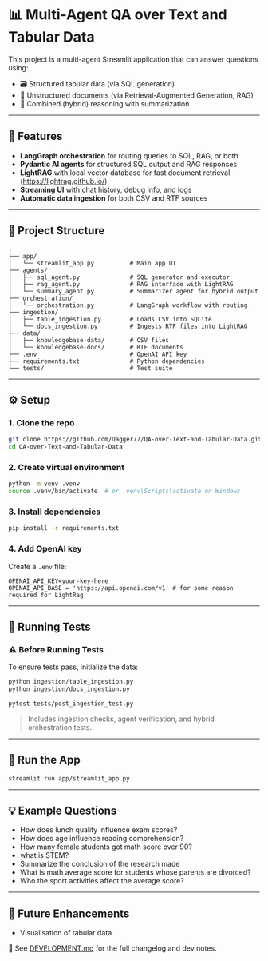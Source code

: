 # 📊 Multi-Agent QA over Text and Tabular Data

This project is a multi-agent Streamlit application that can answer questions using:
- 🗃️ Structured tabular data (via SQL generation)
- 📄 Unstructured documents (via Retrieval-Augmented Generation, RAG) 
- 🧠 Combined (hybrid) reasoning with summarization

---

## 🚀 Features
- **LangGraph orchestration** for routing queries to SQL, RAG, or both
- **Pydantic AI agents** for structured SQL output and RAG responses
- **LightRAG** with local vector database for fast document retrieval (https://lightrag.github.io/)
- **Streaming UI** with chat history, debug info, and logs
- **Automatic data ingestion** for both CSV and RTF sources

---

## 🧰 Project Structure
```
.
├── app/
│   └── streamlit_app.py          # Main app UI
├── agents/
│   ├── sql_agent.py              # SQL generator and executor
│   ├── rag_agent.py              # RAG interface with LightRAG
│   └── summary_agent.py          # Summarizer agent for hybrid output
├── orchestration/
│   └── orchestration.py          # LangGraph workflow with routing
├── ingestion/
│   ├── table_ingestion.py        # Loads CSV into SQLite
│   └── docs_ingestion.py         # Ingests RTF files into LightRAG
├── data/
│   ├── knowledgebase-data/       # CSV files
│   └── knowledgebase-docs/       # RTF documents
├── .env                          # OpenAI API key
├── requirements.txt              # Python dependencies
└── tests/                        # Test suite
```

---

## ⚙️ Setup

### 1. Clone the repo
```bash
git clone https://github.com/Dagger77/QA-over-Text-and-Tabular-Data.git
cd QA-over-Text-and-Tabular-Data
```

### 2. Create virtual environment
```bash
python -m venv .venv
source .venv/bin/activate  # or .venv\Scripts\activate on Windows
```

### 3. Install dependencies
```bash
pip install -r requirements.txt
```

### 4. Add OpenAI key
Create a `.env` file:
```
OPENAI_API_KEY=your-key-here
OPENAI_API_BASE = 'https://api.openai.com/v1' # for some reason required for LightRag
```

---

## 🧪 Running Tests

### ⚠️ Before Running Tests

To ensure tests pass, initialize the data:

```bash
python ingestion/table_ingestion.py
python ingestion/docs_ingestion.py
```

```bash
pytest tests/post_ingestion_test.py
```
> Includes ingestion checks, agent verification, and hybrid orchestration tests.

---

## 🧠 Run the App
```bash
streamlit run app/streamlit_app.py
```

---

## 💡 Example Questions
- How does lunch quality influence exam scores?
- How does age influence reading comprehension?
- How many female students got math score over 90?
- what is STEM?
- Summarize the conclusion of the research made
- What is math average score for students whose parents are divorced?
- Who the sport activities affect the average score?

---

## 🧩 Future Enhancements
- Visualisation of tabular data


📘 See [DEVELOPMENT.md](./DEVELOPMENT.md) for the full changelog and dev notes.
